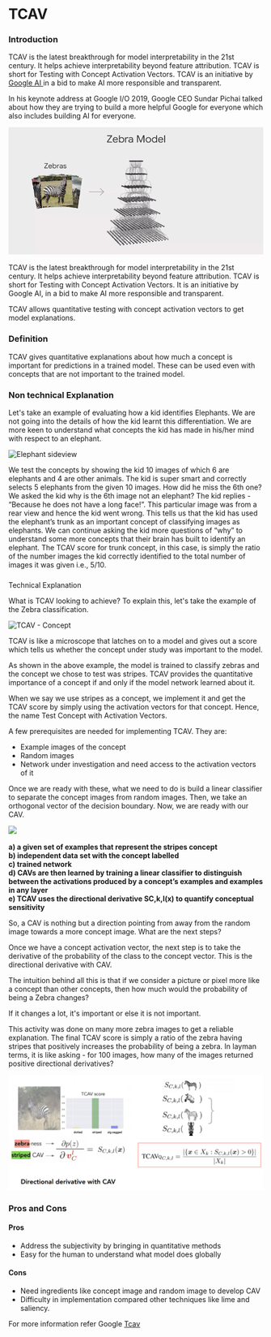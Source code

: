 # TCAV

### **Introduction**

TCAV is the latest breakthrough for model interpretability in the 21st century. It helps achieve interpretability beyond feature attribution. TCAV is short for Testing with Concept Activation Vectors. TCAV is an initiative by [Google AI ](https://www.youtube.com/watch?v=lyRPyRKHO8M&vl=en)in a bid to make AI more responsible and transparent. 

In his keynote address at Google I/O 2019, Google CEO Sundar Pichai talked about how they are trying to build a more helpful Google for everyone which also includes building AI for everyone. 

![](../.gitbook/assets/1_3hyocdaaomljljwtcimrfg.gif)

TCAV is the latest breakthrough for model interpretability in the 21st century. It helps achieve interpretability beyond feature attribution. TCAV is short for Testing with Concept Activation Vectors. It is an initiative by Google AI, in a bid to make AI more responsible and transparent. 


TCAV allows quantitative testing with concept activation vectors to get model explanations.

### Definition 

TCAV gives quantitative explanations about how much a concept is important for predictions in a trained model. These can be used even with concepts that are not important to the trained model.

### Non technical Explanation

Let's take an example of evaluating how a kid identifies Elephants. We are not going into the details of how the kid learnt this differentiation. We are more keen to understand what concepts the kid has made in his/her mind with respect to an elephant.



![Elephant sideview](https://lh6.googleusercontent.com/RXxeBbYWQHCYAokvSaani1o-ihy795ZHQoK1LM2NfL_9bNTEvcEuVUvCTRZ99upo0JGa2m2fklKjpiQNekqV0CICdown5x3BGe3fvXERF5-lOSNTkX9fdBdeTdl9LvKE4p07wy0N)

We test the concepts by showing the kid 10 images of which 6 are elephants and 4 are other animals. The kid is super smart and correctly selects 5 elephants from the given 10 images. How did he miss the 6th one? We asked the kid why is the 6th image not an elephant? The kid replies - “Because he does not have a long face!”. This particular image was from a rear view and hence the kid went wrong. This tells us that the kid has used the elephant’s trunk as an important concept of classifying images as elephants. We can continue asking the kid more questions of “why” to understand some more concepts that their brain has built to identify an elephant. The TCAV score for trunk concept, in this case, is simply the ratio of the number images the kid correctly identified to the total number of images it was given i.e., 5/10.

### 
Technical Explanation

What is TCAV looking to achieve? 
To explain this, let's take the example of the Zebra classification.

![TCAV - Concept](https://lh5.googleusercontent.com/q2WVXwIMbhK2wO2PBMVigt9R6ofl486jvJORg7RdQNSiTglUlH5gLEWsAKom_jvJ-NLLWGN6Ya1zLh6Hts2yxiU4rw7gyKrAH99lXlEKUy-uAkDAZkD6UYgO4iAwXkdHkZo78kgn)


TCAV is like a microscope that latches on to a model and gives out a score which tells us whether the concept under study was important to the model. 


As shown in the above example, the model is trained to classify zebras and the concept  we chose to test was stripes. TCAV provides the quantitative importance of a concept if and only if the model network learned about it.

When we say we use stripes as a concept, we implement it and get the TCAV score by simply using the activation vectors for that concept. Hence, the name Test Concept with Activation Vectors.

A few prerequisites are needed for implementing TCAV. They are:

* Example images of the concept
* Random images
* Network under investigation and need access to the activation vectors of it


Once we are ready with these, what we need to do is build a linear classifier to separate the concept images from random images. Then, we take an orthogonal vector of the decision boundary.
 Now, we are ready with our CAV. 

![](https://lh4.googleusercontent.com/YSyBk_gnQ1t0_dYJdjYIYLkhfC5bpBVQvyc52x8BNxss3eISO-IRswtbSG6sw54QNjfm9VbLnOkSqr0cZ4CfNtwZuXpCM1qmCLdSQKihVYaGBjIQMjixWA7G37IukGAQKtSOAkrO)





**a\) a given set of examples that represent the stripes concept  
b\) independent data set with the concept labelled  
c\) trained network  
d\) CAVs are then learned by training a linear classifier to distinguish between the activations produced by a concept’s examples and examples in any layer  
e\) TCAV uses the directional derivative SC,k,l\(x\) to quantify conceptual sensitivity**

So, a CAV is nothing but a direction pointing from away from the random image towards a more concept image.
 What are the next steps? 

Once we have a concept activation vector, the next step is to take the derivative of the probability of the class to the concept vector. This is the directional derivative with CAV.

The intuition behind all this is that if we consider a picture or pixel more like a concept than other concepts, then how much would the probability of being a Zebra changes? 

If it changes a lot, it's important or else it is not important.

This activity was done on many more zebra images to get a reliable explanation. The final TCAV score is simply a ratio of the zebra having stripes that positively increases the probability of being a zebra. In layman terms, it is like asking - for 100 images, how many of the images returned positive directional derivatives?

![](../.gitbook/assets/image%20%282%29.png)

### Pros and Cons

#### Pros

* Address the subjectivity by bringing in quantitative methods
* Easy for the human to understand what model does globally

#### Cons

* Need ingredients like concept image and random image to develop CAV
* Difficulty in implementation compared other techniques like lime and saliency.

For more information refer Google [Tcav](https://research.google/pubs/pub47077/)





